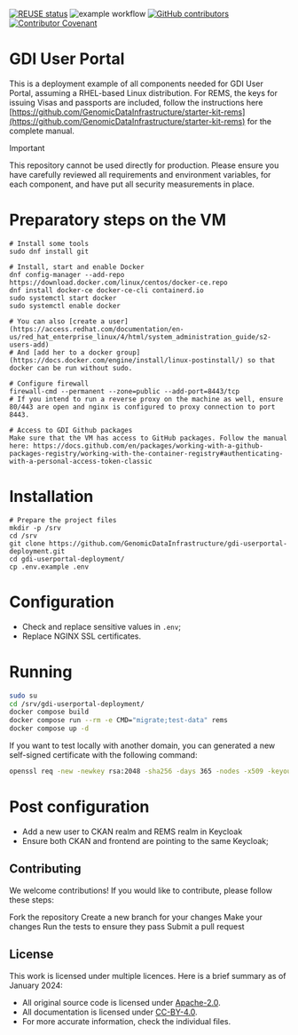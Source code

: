 <!--
SPDX-FileCopyrightText: 2024 PNED G.I.E.

SPDX-License-Identifier: CC-BY-4.0
-->
[![REUSE status](https://api.reuse.software/badge/github.com/GenomicDataInfrastructure/gdi-userportal-deployment)](https://api.reuse.software/info/github.com/GenomicDataInfrastructure/gdi-userportal-deployment)
![example workflow](https://github.com/GenomicDataInfrastructure/gdi-userportal-deployment/actions/workflows/test.yml/badge.svg)
[![GitHub contributors](https://img.shields.io/github/contributors/GenomicDataInfrastructure/gdi-userportal-deployment)](https://github.com/GenomicDataInfrastructure/gdi-userportal-deployment/graphs/contributors)
[![Contributor Covenant](https://img.shields.io/badge/Contributor%20Covenant-2.1-4baaaa.svg)](code_of_conduct.md)

# GDI User Portal
This is a deployment example of all components needed for GDI User Portal, assuming a RHEL-based Linux distribution. For REMS, the keys for issuing Visas and passports are included, follow the instructions here [https://github.com/GenomicDataInfrastructure/starter-kit-rems](https://github.com/GenomicDataInfrastructure/starter-kit-rems) for the complete manual.


> [!IMPORTANT]
> This repository cannot be used directly for production. Please ensure you have carefully reviewed all requirements and environment variables, for each component, and have put all security measurements in place.

# Preparatory steps on the VM
```
# Install some tools
sudo dnf install git 

# Install, start and enable Docker
dnf config-manager --add-repo https://download.docker.com/linux/centos/docker-ce.repo
dnf install docker-ce docker-ce-cli containerd.io
sudo systemctl start docker
sudo systemctl enable docker

# You can also [create a user](https://access.redhat.com/documentation/en-us/red_hat_enterprise_linux/4/html/system_administration_guide/s2-users-add)
# And [add her to a docker group](https://docs.docker.com/engine/install/linux-postinstall/) so that docker can be run without sudo.

# Configure firewall
firewall-cmd --permanent --zone=public --add-port=8443/tcp
# If you intend to run a reverse proxy on the machine as well, ensure 80/443 are open and nginx is configured to proxy connection to port 8443.

# Access to GDI Github packages 
Make sure that the VM has access to GitHub packages. Follow the manual here: https://docs.github.com/en/packages/working-with-a-github-packages-registry/working-with-the-container-registry#authenticating-with-a-personal-access-token-classic
```

# Installation
```
# Prepare the project files
mkdir -p /srv
cd /srv
git clone https://github.com/GenomicDataInfrastructure/gdi-userportal-deployment.git
cd gdi-userportal-deployment/
cp .env.example .env
```

# Configuration
* Check and replace sensitive values in `.env`;
* Replace NGINX SSL certificates.

# Running
```bash
sudo su
cd /srv/gdi-userportal-deployment/
docker compose build
docker compose run --rm -e CMD="migrate;test-data" rems
docker compose up -d
```

If you want to test locally with another domain, you can generated a new self-signed certificate with the following command:

```bash
openssl req -new -newkey rsa:2048 -sha256 -days 365 -nodes -x509 -keyout ./nginx/ssl/server.key -out ./nginx/ssl/server.crt -config ./nginx/ssl/openssl.cnf
```

# Post configuration
* Add a new user to CKAN realm and REMS realm in Keycloak
* Ensure both CKAN and frontend are pointing to the same Keycloak;

## Contributing

We welcome contributions! If you would like to contribute, please follow these steps:

Fork the repository
Create a new branch for your changes
Make your changes
Run the tests to ensure they pass
Submit a pull request

## License

This work is licensed under multiple licences. Here is a brief summary as of January 2024:

- All original source code is licensed under [Apache-2.0](./LICENSES/Apache-2.0.txt).
- All documentation is licensed under [CC-BY-4.0](./LICENSES/CC-BY-4.0.txt).
- For more accurate information, check the individual files.
